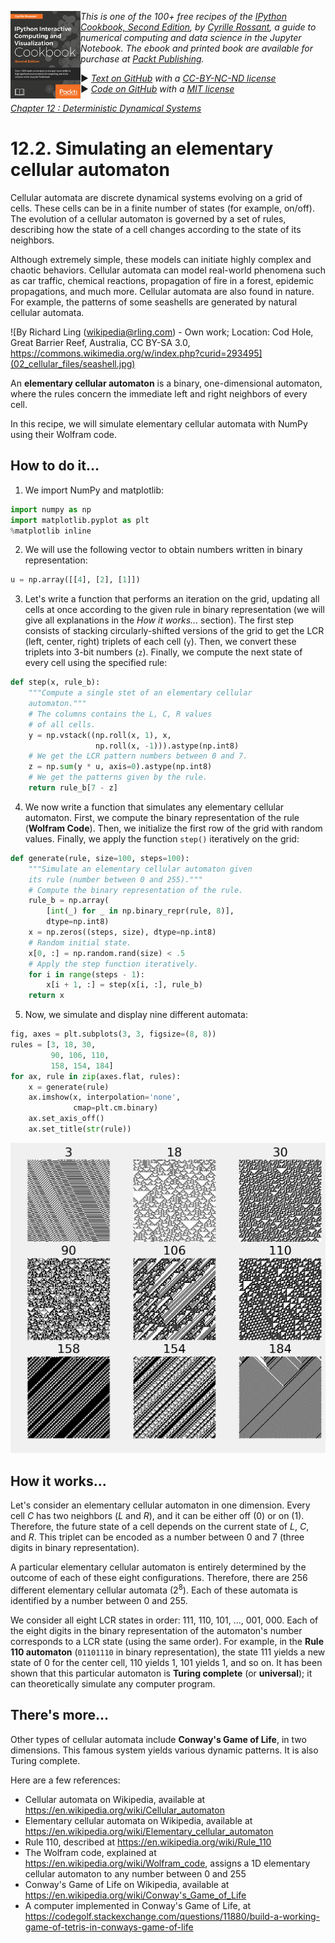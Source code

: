 <a href="https://github.com/ipython-books/cookbook-2nd"><img src="../cover-cookbook-2nd.png" align="left" alt="IPython Cookbook, Second Edition" height="140" /></a> *This is one of the 100+ free recipes of the [IPython Cookbook, Second Edition](https://github.com/ipython-books/cookbook-2nd), by [Cyrille Rossant](http://cyrille.rossant.net), a guide to numerical computing and data science in the Jupyter Notebook. The ebook and printed book are available for purchase at [Packt Publishing](https://www.packtpub.com/big-data-and-business-intelligence/ipython-interactive-computing-and-visualization-cookbook-second-e).*

▶ *[Text on GitHub](https://github.com/ipython-books/cookbook-2nd) with a [CC-BY-NC-ND license](https://creativecommons.org/licenses/by-nc-nd/3.0/us/legalcode)*  
▶ *[Code on GitHub](https://github.com/ipython-books/cookbook-2nd-code) with a [MIT license](https://opensource.org/licenses/MIT)*

[*Chapter 12 : Deterministic Dynamical Systems*](./)

# 12.2. Simulating an elementary cellular automaton

Cellular automata are discrete dynamical systems evolving on a grid of cells. These cells can be in a finite number of states (for example, on/off). The evolution of a cellular automaton is governed by a set of rules, describing how the state of a cell changes according to the state of its neighbors.

Although extremely simple, these models can initiate highly complex and chaotic behaviors. Cellular automata can model real-world phenomena such as car traffic, chemical reactions, propagation of fire in a forest, epidemic propagations, and much more. Cellular automata are also found in nature. For example, the patterns of some seashells are generated by natural cellular automata.

![By Richard Ling (wikipedia@rling.com) - Own work; Location: Cod Hole, Great Barrier Reef, Australia, CC BY-SA 3.0, https://commons.wikimedia.org/w/index.php?curid=293495](02_cellular_files/seashell.jpg)

An **elementary cellular automaton** is a binary, one-dimensional automaton, where the rules concern the immediate left and right neighbors of every cell.

In this recipe, we will simulate elementary cellular automata with NumPy using their Wolfram code.

## How to do it...

1. We import NumPy and matplotlib:

```python
import numpy as np
import matplotlib.pyplot as plt
%matplotlib inline
```

2. We will use the following vector to obtain numbers written in binary representation:

```python
u = np.array([[4], [2], [1]])
```

3. Let's write a function that performs an iteration on the grid, updating all cells at once according to the given rule in binary representation (we will give all explanations in the *How it works...* section). The first step consists of stacking circularly-shifted versions of the grid to get the LCR (left, center, right) triplets of each cell (`y`). Then, we convert these triplets into 3-bit numbers (`z`). Finally, we compute the next state of every cell using the specified rule:

```python
def step(x, rule_b):
    """Compute a single stet of an elementary cellular
    automaton."""
    # The columns contains the L, C, R values
    # of all cells.
    y = np.vstack((np.roll(x, 1), x,
                   np.roll(x, -1))).astype(np.int8)
    # We get the LCR pattern numbers between 0 and 7.
    z = np.sum(y * u, axis=0).astype(np.int8)
    # We get the patterns given by the rule.
    return rule_b[7 - z]
```

4. We now write a function that simulates any elementary cellular automaton. First, we compute the binary representation of the rule (**Wolfram Code**). Then, we initialize the first row of the grid with random values. Finally, we apply the function `step()` iteratively on the grid:

```python
def generate(rule, size=100, steps=100):
    """Simulate an elementary cellular automaton given
    its rule (number between 0 and 255)."""
    # Compute the binary representation of the rule.
    rule_b = np.array(
        [int(_) for _ in np.binary_repr(rule, 8)],
        dtype=np.int8)
    x = np.zeros((steps, size), dtype=np.int8)
    # Random initial state.
    x[0, :] = np.random.rand(size) < .5
    # Apply the step function iteratively.
    for i in range(steps - 1):
        x[i + 1, :] = step(x[i, :], rule_b)
    return x
```

5. Now, we simulate and display nine different automata:

```python
fig, axes = plt.subplots(3, 3, figsize=(8, 8))
rules = [3, 18, 30,
         90, 106, 110,
         158, 154, 184]
for ax, rule in zip(axes.flat, rules):
    x = generate(rule)
    ax.imshow(x, interpolation='none',
              cmap=plt.cm.binary)
    ax.set_axis_off()
    ax.set_title(str(rule))
```

![<matplotlib.figure.Figure at 0x72ade48>](02_cellular_files/02_cellular_16_0.png)

## How it works...

Let's consider an elementary cellular automaton in one dimension. Every cell $C$ has two neighbors ($L$ and $R$), and it can be either off (0) or on (1). Therefore, the future state of a cell depends on the current state of $L$, $C$, and $R$. This triplet can be encoded as a number between 0 and 7 (three digits in binary representation).

A particular elementary cellular automaton is entirely determined by the outcome of each of these eight configurations. Therefore, there are 256 different elementary cellular automata ($2^8$). Each of these automata is identified by a number between 0 and 255.

We consider all eight LCR states in order: 111, 110, 101, ..., 001, 000. Each of the eight digits in the binary representation of the automaton's number corresponds to a LCR state (using the same order). For example, in the **Rule 110 automaton** (`01101110` in binary representation), the state 111 yields a new state of 0 for the center cell, 110 yields 1, 101 yields 1, and so on. It has been shown that this particular automaton is **Turing complete** (or **universal**); it can theoretically simulate any computer program.

## There's more...

Other types of cellular automata include **Conway's Game of Life**, in two dimensions. This famous system yields various dynamic patterns. It is also Turing complete.

Here are a few references:

* Cellular automata on Wikipedia, available at https://en.wikipedia.org/wiki/Cellular_automaton
* Elementary cellular automata on Wikipedia, available at https://en.wikipedia.org/wiki/Elementary_cellular_automaton
* Rule 110, described at https://en.wikipedia.org/wiki/Rule_110
* The Wolfram code, explained at https://en.wikipedia.org/wiki/Wolfram_code, assigns a 1D elementary cellular automaton to any number between 0 and 255
* Conway's Game of Life on Wikipedia, available at https://en.wikipedia.org/wiki/Conway's_Game_of_Life
* A computer implemented in Conway's Game of Life, at https://codegolf.stackexchange.com/questions/11880/build-a-working-game-of-tetris-in-conways-game-of-life

